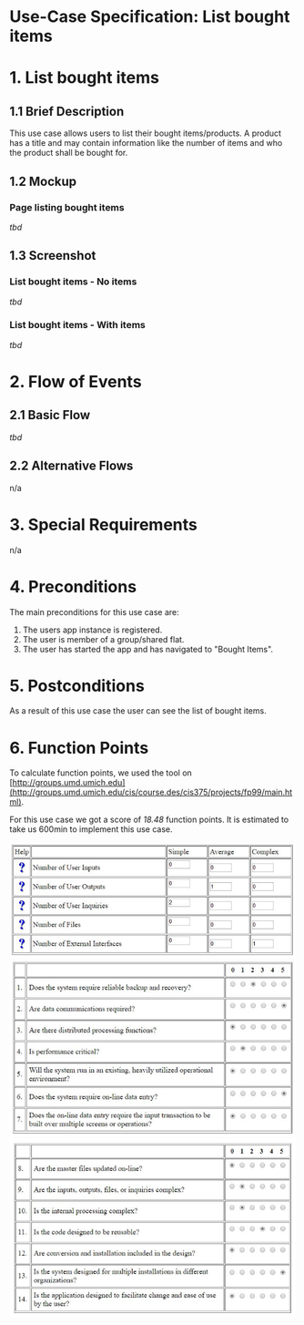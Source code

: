 # Use-Case Specification: List bought items

# 1. List bought items

## 1.1 Brief Description
This use case allows users to list their bought items/products. A product has a title and may contain information like the number of items and who the product shall be bought for.

## 1.2 Mockup
### Page listing bought items
*tbd*

## 1.3 Screenshot
### List bought items - No items
*tbd*

### List bought items - With items
*tbd*

# 2. Flow of Events

## 2.1 Basic Flow
*tbd*

## 2.2 Alternative Flows
n/a

# 3. Special Requirements
n/a

# 4. Preconditions
The main preconditions for this use case are:

 1. The users app instance is registered.
 2. The user is member of a group/shared flat.
 3. The user has started the app and has navigated to "Bought Items".

# 5. Postconditions
As a result of this use case the user can see the list of bought items.

# 6. Function Points
To calculate function points, we used the tool on [http://groups.umd.umich.edu](http://groups.umd.umich.edu/cis/course.des/cis375/projects/fp99/main.html).

For this use case we got a score of *18.48* function points. It is estimated to take us 600min to implement this use case.

![Function Points 1](../FunctionPoints/ListBoughtItems_1.jpg)
![Function Points 1](../FunctionPoints/ListBoughtItems_2.jpg)
![Function Points 1](../FunctionPoints/ListBoughtItems_3.jpg)
